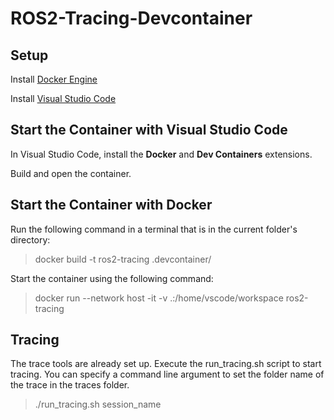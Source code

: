 # ROS2-Tracing-Devcontainer

## Setup

Install [Docker Engine](https://docs.docker.com/engine/install/)

Install [Visual Studio Code](https://code.visualstudio.com/)

## Start the Container with Visual Studio Code

In Visual Studio Code, install the **Docker** and **Dev Containers** extensions.

Build and open the container.

## Start the Container with Docker

Run the following command in a terminal that is in the current folder's directory:

> docker build -t ros2-tracing .devcontainer/

Start the container using the following command:

> docker run --network host -it -v .:/home/vscode/workspace ros2-tracing

## Tracing

The trace tools are already set up. Execute the run_tracing.sh script to start tracing. You can specify a command line argument to set the folder name of the trace in the traces folder.

>./run_tracing.sh session_name
